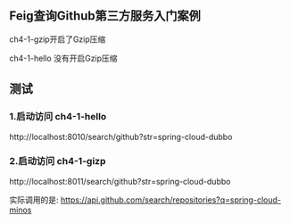
## Feig查询Github第三方服务入门案例

ch4-1-gzip开启了Gzip压缩

ch4-1-hello 没有开启Gzip压缩

## 测试
### 1.启动访问 ch4-1-hello

http://localhost:8010/search/github?str=spring-cloud-dubbo

### 2.启动访问 ch4-1-gizp

http://localhost:8011/search/github?str=spring-cloud-dubbo



实际调用的是:
https://api.github.com/search/repositories?q=spring-cloud-minos





